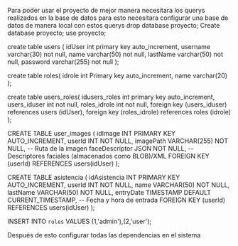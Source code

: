 Para poder usar el proyecto de mejor manera necesitara los querys realizados en la base de datos para esto necesitara configurar una base de datos de manera local con estos querys
drop database proyecto;
Create database proyecto;
use proyecto;

create table users (
idUser int primary key auto_increment,
username varchar(30) not null,
name varchar(50) not null,
lastName varchar(50) not null,
password varchar(255) not null
);

create table roles(
idrole int Primary key auto_increment,
name varchar(20)
);

create table users_roles(
idusers_roles int primary key auto_increment,
users_iduser int not null,
roles_idrole int not null,
foreign key (users_iduser) references users (idUser),
foreign key (roles_idrole) references roles (idrole)
);

CREATE TABLE user_images (
  idImage INT PRIMARY KEY AUTO_INCREMENT,
  userId INT NOT NULL,
  imagePath VARCHAR(255) NOT NULL,      -- Ruta de la imagen
  faceDescriptor JSON NOT NULL,         -- Descriptores faciales (almacenados como BLOB)/XML
  FOREIGN KEY (userId) REFERENCES users(idUser)
);


CREATE TABLE asistencia (
  idAsistencia INT PRIMARY KEY AUTO_INCREMENT,
  userId INT NOT NULL,
  name VARCHAR(50) NOT NULL,
  lastName VARCHAR(50) NOT NULL,
  entryDate TIMESTAMP DEFAULT CURRENT_TIMESTAMP,  -- Fecha y hora de entrada
  FOREIGN KEY (userId) REFERENCES users(idUser)
);


INSERT INTO `roles` VALUES (1,'admin'),(2,'user');



Después de esto configurar todas las dependencias en el sistema
